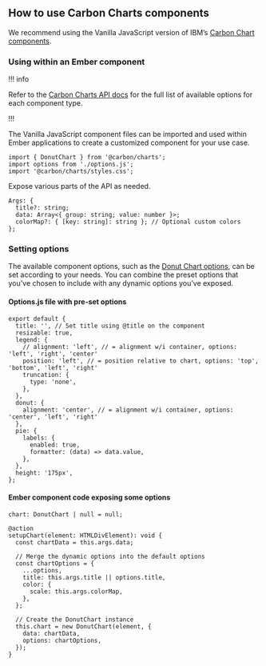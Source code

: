 ## How to use Carbon Charts components

We recommend using the Vanilla JavaScript version of IBM’s [Carbon Chart components](https://charts.carbondesignsystem.com).

### Using within an Ember component

!!! info

Refer to the [Carbon Charts API docs](https://charts.carbondesignsystem.com/api/) for the full list of available options for each component type.

!!!

The Vanilla JavaScript component files can be imported and used within Ember applications to create a customized component for your use case.

```handlebars{data-execute=false}
import { DonutChart } from '@carbon/charts';
import options from './options.js';
import '@carbon/charts/styles.css';
```

Expose various parts of the API as needed.

```handlebars{data-execute=false}
Args: {
  title?: string;
  data: Array<{ group: string; value: number }>;
  colorMap?: { [key: string]: string }; // Optional custom colors
};
```

### Setting options

The available component options, such as the [Donut Chart options](https://charts.carbondesignsystem.com/api/interfaces/donutchartoptions), can be set according to your needs. You can combine the preset options that you’ve chosen to include with any dynamic options you’ve exposed.

#### Options.js file with pre-set options

```handlebars{data-execute=false}
export default {
  title: '', // Set title using @title on the component
  resizable: true,
  legend: {
    // alignment: 'left', // = alignment w/i container, options: 'left', 'right', 'center'
    position: 'left', // = position relative to chart, options: 'top', 'bottom', 'left', 'right'
    truncation: {
      type: 'none',
    },
  },
  donut: {
    alignment: 'center', // = alignment w/i container, options: 'center', 'left', 'right'
  },
  pie: {
    labels: {
      enabled: true,
      formatter: (data) => data.value,
    },
  },
  height: '175px',
};
```

#### Ember component code exposing some options

```handlebars{data-execute=false}
chart: DonutChart | null = null;

@action
setupChart(element: HTMLDivElement): void {
  const chartData = this.args.data;

  // Merge the dynamic options into the default options
  const chartOptions = {
    ...options,
    title: this.args.title || options.title,
    color: {
      scale: this.args.colorMap,
    },
  };

  // Create the DonutChart instance
  this.chart = new DonutChart(element, {
    data: chartData,
    options: chartOptions,
  });
}
```
